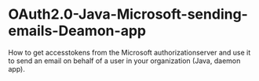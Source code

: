 # OAuth2.0-Java-Microsoft-sending-emails-Deamon-app
How to get accesstokens from the Microsoft authorizationserver and use it to send an email on behalf of a user in your organization (Java, daemon app). 
